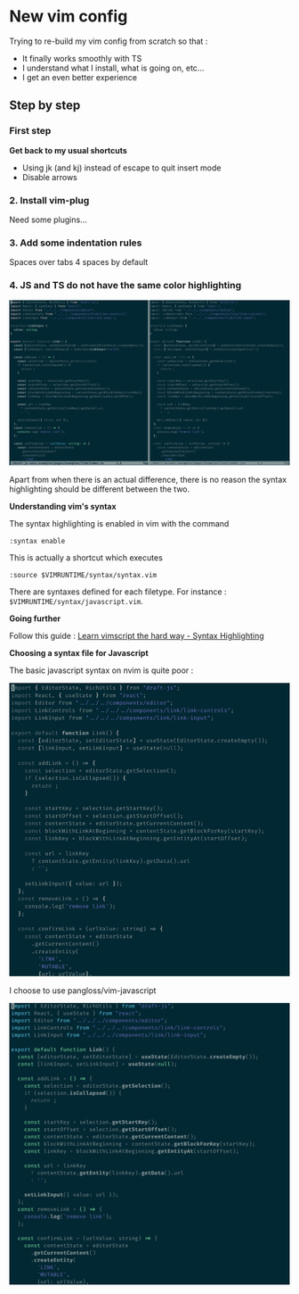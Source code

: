 # New vim config

Trying to re-build my vim config from scratch so that :
* It finally works smoothly with TS
* I understand what I install, what is going on, etc...
* I get an even better experience

## Step by step

### First step

**Get back to my usual shortcuts**

* Using jk (and kj) instead of escape to quit insert mode
* Disable arrows

### 2. Install vim-plug

Need some plugins...

### 3. Add some indentation rules

Spaces over tabs
4 spaces by default

### 4. JS and TS do not have the same color highlighting

![js and ts color highlighting differences](/doc/assets/vim/2021-01-18-ts-js-hi-differences.png)

Apart from when there is an actual difference, there is no reason the syntax highlighting should be different between the two.

**Understanding vim's syntax**

The syntax highlighting is enabled in vim with the command

```
:syntax enable
```

This is actually a shortcut which executes

```
:source $VIMRUNTIME/syntax/syntax.vim
```

There are syntaxes defined for each filetype. For instance : `$VIMRUNTIME/syntax/javascript.vim`.

**Going further**

Follow this guide : [Learn vimscript the hard way - Syntax Highlighting](https://learnvimscriptthehardway.stevelosh.com/chapters/45.html)

**Choosing a syntax file for Javascript**

The basic javascript syntax on nvim is quite poor :

![default js syntax vim](/doc/assets/vim/2021-01-19-basic-nvim.png)

I choose to use pangloss/vim-javascript

![pangloss javascript syntax](/doc/assets/vim/2021-01-19-pangloss.png)
